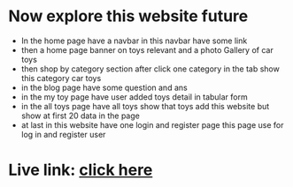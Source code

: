 # Now explore this website future 
* In the home page have a navbar in this navbar have some link 
* then a home page banner on toys relevant and a photo Gallery of car toys 
* then shop by category section after click one category in the tab show this category car toys 
* in the blog page have some question and ans 
* in the my toy page have user added toys detail in tabular form 
* in the all toys page have all toys show that toys add this website but show at first 20 data in the page
* at last in this website have one login and register page this page use for log in and register user
# Live link: [click here](https://assignment-eleven-b1e41.web.app/)
